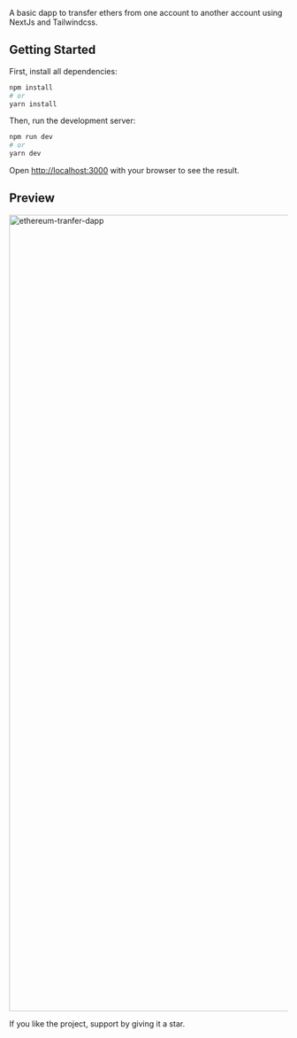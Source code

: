 A basic dapp to transfer ethers from one account to another account using NextJs and Tailwindcss.

## Getting Started

First, install all dependencies:

```bash
npm install
# or
yarn install
```

Then, run the development server:

```bash
npm run dev
# or
yarn dev
```

Open [http://localhost:3000](http://localhost:3000) with your browser to see the result.

## Preview

<img width="1440" alt="ethereum-tranfer-dapp" src="https://user-images.githubusercontent.com/81639340/171578347-2a7da0e8-558e-461d-848d-0063ca3011ff.png">

If you like the project, support by giving it a star.
